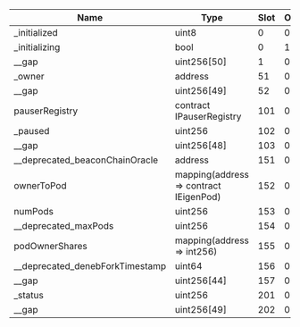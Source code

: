 | Name                            | Type                                   | Slot | Offset | Bytes | Contract                                                             |
|---------------------------------|----------------------------------------|------|--------|-------|----------------------------------------------------------------------|
| _initialized                    | uint8                                  | 0    | 0      | 1     | src/test/harnesses/EigenPodManagerWrapper.sol:EigenPodManagerWrapper |
| _initializing                   | bool                                   | 0    | 1      | 1     | src/test/harnesses/EigenPodManagerWrapper.sol:EigenPodManagerWrapper |
| __gap                           | uint256[50]                            | 1    | 0      | 1600  | src/test/harnesses/EigenPodManagerWrapper.sol:EigenPodManagerWrapper |
| _owner                          | address                                | 51   | 0      | 20    | src/test/harnesses/EigenPodManagerWrapper.sol:EigenPodManagerWrapper |
| __gap                           | uint256[49]                            | 52   | 0      | 1568  | src/test/harnesses/EigenPodManagerWrapper.sol:EigenPodManagerWrapper |
| pauserRegistry                  | contract IPauserRegistry               | 101  | 0      | 20    | src/test/harnesses/EigenPodManagerWrapper.sol:EigenPodManagerWrapper |
| _paused                         | uint256                                | 102  | 0      | 32    | src/test/harnesses/EigenPodManagerWrapper.sol:EigenPodManagerWrapper |
| __gap                           | uint256[48]                            | 103  | 0      | 1536  | src/test/harnesses/EigenPodManagerWrapper.sol:EigenPodManagerWrapper |
| __deprecated_beaconChainOracle  | address                                | 151  | 0      | 20    | src/test/harnesses/EigenPodManagerWrapper.sol:EigenPodManagerWrapper |
| ownerToPod                      | mapping(address => contract IEigenPod) | 152  | 0      | 32    | src/test/harnesses/EigenPodManagerWrapper.sol:EigenPodManagerWrapper |
| numPods                         | uint256                                | 153  | 0      | 32    | src/test/harnesses/EigenPodManagerWrapper.sol:EigenPodManagerWrapper |
| __deprecated_maxPods            | uint256                                | 154  | 0      | 32    | src/test/harnesses/EigenPodManagerWrapper.sol:EigenPodManagerWrapper |
| podOwnerShares                  | mapping(address => int256)             | 155  | 0      | 32    | src/test/harnesses/EigenPodManagerWrapper.sol:EigenPodManagerWrapper |
| __deprecated_denebForkTimestamp | uint64                                 | 156  | 0      | 8     | src/test/harnesses/EigenPodManagerWrapper.sol:EigenPodManagerWrapper |
| __gap                           | uint256[44]                            | 157  | 0      | 1408  | src/test/harnesses/EigenPodManagerWrapper.sol:EigenPodManagerWrapper |
| _status                         | uint256                                | 201  | 0      | 32    | src/test/harnesses/EigenPodManagerWrapper.sol:EigenPodManagerWrapper |
| __gap                           | uint256[49]                            | 202  | 0      | 1568  | src/test/harnesses/EigenPodManagerWrapper.sol:EigenPodManagerWrapper |

